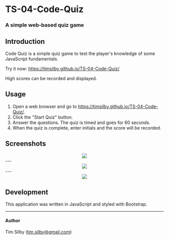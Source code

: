 # TS-04-Code-Quiz

### A simple web-based quiz game


## Introduction

Code Quiz is a simple quiz game to test the player's knowledge of some JavaScript fundamentals.

Try it now: <https://timsilby.github.io/TS-04-Code-Quiz/>

High scores can be recorded and displayed.


## Usage

1. Open a web browser and go to <https://timsilby.github.io/TS-04-Code-Quiz/>.
2. Click the "Start Quiz" button.
3. Answer the questions. The quiz is timed and goes for 60 seconds.
4. When the quiz is complete, enter initials and the score will be recorded.


## Screenshots

<div align="center">
	<img src="https://user-images.githubusercontent.com/69242373/92753312-1c7caf00-f3cd-11ea-80d0-c97a0b439ff9.png">
</div>
---
<div align="center">
	<img src="https://user-images.githubusercontent.com/69242373/92753327-20a8cc80-f3cd-11ea-8851-f36b6449216c.png">
</div>
---
<div align="center">
	<img src="https://user-images.githubusercontent.com/69242373/92753338-230b2680-f3cd-11ea-85e1-6cf0ef3b0c32.png">
</div>

## Development

This application was written in JavaScript and styled with Bootstrap.

---

#### Author

Tim Silby (tim.silby@gmail.com)


